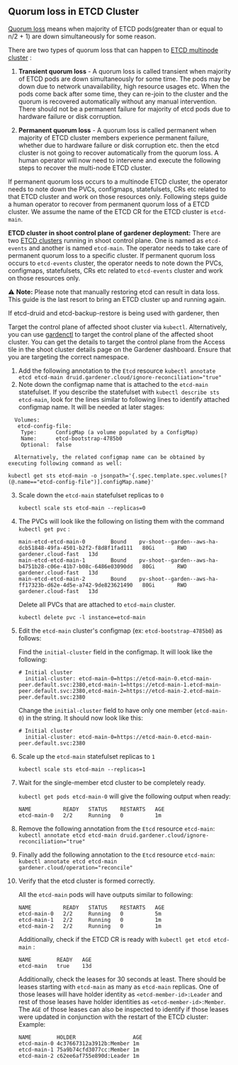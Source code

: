 ## Quorum loss in ETCD Cluster
[Quorum loss](https://etcd.io/docs/v3.4/op-guide/recovery/) means when majority of ETCD pods(greater than or equal to n/2 + 1) are down simultaneously for some reason. 

There are two types of quorum loss that can happen to [ETCD multinode cluster](https://github.com/gardener/etcd-druid/tree/master/docs/proposals/multi-node) :

1. **Transient quorum loss** - A quorum loss is called transient when majority of ETCD pods are down simultaneously for some time. The pods may be down due to network unavailability, high resource usages etc. When the pods come back after some time, they can re-join to the cluster and the quorum is recovered automatically without any manual intervention. There should not be a permanent failure for majority of etcd pods due to hardware failure or disk corruption.

2. **Permanent quorum loss** - A quorum loss is called permanent when majority of ETCD cluster members experience permanent failure, whether due to hardware failure or disk corruption etc. then the etcd cluster is not going to recover automatically from the quorum loss. A human operator will now need to intervene and execute the following steps to recover the multi-node ETCD cluster.

If permanent quorum loss occurs to a multinode ETCD cluster, the operator needs to note down the PVCs, configmaps, statefulsets, CRs etc related to that ETCD cluster and work on those resources only. Following steps guide a human operator to recover from permanent quorum loss of a ETCD cluster. We assume the name of the ETCD CR for the ETCD cluster is `etcd-main`.

**ETCD cluster in shoot control plane of gardener deployment:**
There are two [ETCD clusters](https://github.com/gardener/etcd-druid/tree/master/docs/proposals/multi-node) running in shoot control plane. One is named as `etcd-events` and another is named `etcd-main`. The operator needs to take care of permanent quorum loss to a specific cluster. If permanent quorum loss occurs to `etcd-events` cluster, the operator needs to note down the PVCs, configmaps, statefulsets, CRs etc related to `etcd-events` cluster and work on those resources only. 

:warning: **Note:** Please note that manually restoring etcd can result in data loss. This guide is the last resort to bring an ETCD cluster up and running again.

   If etcd-druid and etcd-backup-restore is being used with gardener, then 

   Target the control plane of affected shoot cluster via `kubectl`. Alternatively, you can use [gardenctl](https://github.com/gardener/gardenctl-v2) to target the control plane of the affected shoot cluster. You can get the details to target the control plane from the Access tile in the shoot cluster details page on the Gardener dashboard. Ensure that you are targeting the correct namespace.
   
   1. Add the following annotation to the `Etcd` resource `kubectl annotate etcd etcd-main druid.gardener.cloud/ignore-reconciliation="true"`
   2. Note down the configmap name that is attached to the `etcd-main` statefulset. If you describe the statefulset with `kubectl describe sts etcd-main`, look for the lines similar to following lines to identify attached configmap name. It will be needed at later stages:

   ```
     Volumes:
      etcd-config-file:
       Type:      ConfigMap (a volume populated by a ConfigMap)
       Name:      etcd-bootstrap-4785b0
       Optional:  false
   ```

      Alternatively, the related configmap name can be obtained by executing following command as well:
   `kubectl get sts etcd-main -o jsonpath='{.spec.template.spec.volumes[?(@.name=="etcd-config-file")].configMap.name}'`

   3. Scale down the `etcd-main` statefulset replicas to `0`

      `kubectl scale sts etcd-main --replicas=0`
   4. The PVCs will look like the following on listing them with the command `kubectl get pvc` :
      
      ```
      main-etcd-etcd-main-0        Bound    pv-shoot--garden--aws-ha-dcb51848-49fa-4501-b2f2-f8d8f1fad111   80Gi       RWO            gardener.cloud-fast   13d
      main-etcd-etcd-main-1        Bound    pv-shoot--garden--aws-ha-b4751b28-c06e-41b7-b08c-6486e03090dd   80Gi       RWO            gardener.cloud-fast   13d
      main-etcd-etcd-main-2        Bound    pv-shoot--garden--aws-ha-ff17323b-d62e-4d5e-a742-9de823621490   80Gi       RWO            gardener.cloud-fast   13d
      ```
      Delete all PVCs that are attached to `etcd-main` cluster.

      `kubectl delete pvc -l instance=etcd-main`
   5. Edit the `etcd-main` cluster's configmap (ex: `etcd-bootstrap-4785b0`) as follows:
      
      Find the `initial-cluster` field in the configmap. It will look like the following:
      ```
      # Initial cluster
        initial-cluster: etcd-main-0=https://etcd-main-0.etcd-main-peer.default.svc:2380,etcd-main-1=https://etcd-main-1.etcd-main-peer.default.svc:2380,etcd-main-2=https://etcd-main-2.etcd-main-peer.default.svc:2380
      ```

      Change the `initial-cluster` field to have only one member (`etcd-main-0`) in the string. It should now look like this:

      ```
      # Initial cluster
        initial-cluster: etcd-main-0=https://etcd-main-0.etcd-main-peer.default.svc:2380
      ```
   6. Scale up the `etcd-main` statefulset replicas to `1`

      `kubectl scale sts etcd-main --replicas=1`
   7. Wait for the single-member etcd cluster to be completely ready.

      `kubectl get pods etcd-main-0` will give the following output when ready:
      ```
      NAME          READY   STATUS    RESTARTS   AGE
      etcd-main-0   2/2     Running   0          1m
      ```
   8. Remove the following annotation from the `Etcd` resource `etcd-main`: `kubectl annotate etcd etcd-main druid.gardener.cloud/ignore-reconciliation="true"`
   9. Finally add the following annotation to the `Etcd` resource `etcd-main`: `kubectl annotate etcd etcd-main gardener.cloud/operation="reconcile"`
   10. Verify that the etcd cluster is formed correctly.

       All the `etcd-main` pods will have outputs similar to following:
       ```
       NAME          READY   STATUS    RESTARTS   AGE
       etcd-main-0   2/2     Running   0          5m
       etcd-main-1   2/2     Running   0          1m
       etcd-main-2   2/2     Running   0          1m
       ```
       Additionally, check if the ETCD CR is ready with `kubectl get etcd etcd-main` :
       ```                                                                                                                                                 ✹
       NAME        READY   AGE
       etcd-main   true    13d
       ```

       Additionally, check the leases for 30 seconds at least. There should be leases starting with `etcd-main` as many as `etcd-main` replicas. One of those leases will have holder identity as `<etcd-member-id>:Leader` and rest of those leases have holder identities as `<etcd-member-id>:Member`. The `AGE` of those leases can also be inspected to identify if those leases were updated in conjunction with the restart of the ETCD cluster: Example:
       
       ```
       NAME        HOLDER                  AGE
       etcd-main-0 4c37667312a3912b:Member 1m
       etcd-main-1 75a9b74cfd3077cc:Member 1m
       etcd-main-2 c62ee6af755e890d:Leader 1m
       ```